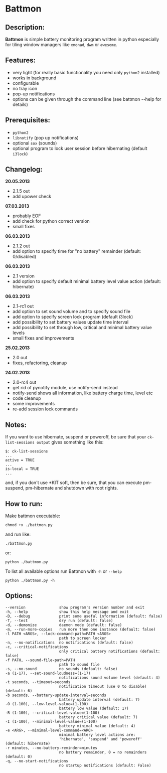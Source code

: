 # Battmon

## Description:
**Battmon** is simple battery monitoring program written in python especially for tiling window managers like `xmonad`, `dwm` or `awesome`.

## Features:
* very light (for really basic functionality you need only `python2` installed)
* works in background
* configurable
* no tray icon
* pop-up notifications
* options can be given through the command line (see battmon --help for details)

## Prerequisites:
* `python2`
* `libnotify` (pop up notifications)
* optional `sox` (sounds)
* optional program to lock user session before hibernating (default `i3lock`)

## Changelog:
**20.05.2013**
* 2.1.5 out
* add upower check

**07.03.2013**
* probably EOF
* add check for python correct version
* small fixes

**06.03.2013**
* 2.1.2 out
* add option to specify time for "no battery" remainder (default: 0/disabled)

**06.03.2013**
* 2.1 version
* add option to specify default minimal battery level value action (default: hibernate)

**06.03.2013**
* 2.1-rc1 out
* add option to set sound volume and to specify sound file
* add option to specify screen lock program (default i3lock)
* add possibility to set battery values update time interval
* add possibility to set through low, critical and minimal battery value levels
* small fixes and improvements

**25.02.2013**
* 2.0 out
* fixes, refactoring, cleanup

**24.02.2013**
* 2.0-rc4 out
* get rid of pynotify module, use notify-send instead
* notify-send shows all information, like battery charge time, level etc
* code cleanup
* some improvements
* re-add session lock commands

## Notes:
If you want to use hibernate, suspend or poweroff, be sure that your `ck-list-sessions output` gives something like this:
 
	$: ck-list-sessions
   	...
   	active = TRUE
   	...
   	is-local = TRUE
   	...

and, if you don't use *KIT soft, then be sure, that you can execute pm-suspend, pm-hibernate and shutdown with root rights. 

## How to run:
Make battmon executable:
	
	chmod +x ./battmon.py

and run like:

	./battmon.py 

or:

    python ./battmon.py

To list all available options run Battmon with `-h` or `--help`
	
	python ./battmon.py -h

## Options:

    --version               show program's version number and exit
    -h, --help              show this help message and exit
    -D, --debug             print some useful information (default: false)
    -T, --test              dry run (default: false)
    -d, --demonize          daemon mode (default: false)
    -m, --run-more-copies   run more then one instance (default: false)
    -l PATH <ARGS>, --lock-command-path=PATH <ARGS>
                            path to screen locker
    -n, --no-notifications  no notifications (default: false)
    -c, --critical-notifications
                            only critical battery notifications (default: false)
    -f PATH, --sound-file-path=PATH
                            path to sound file
    -s, --no-sound          no sounds (default: false)
    -a (1-17), --set-sound-loudness=(1-17)
                            notifications sound volume level (default: 4)
    -t seconds, --timeout=seconds
                            notification timeout (use 0 to disable) (default: 6)
    -b seconds, --battery-update-interval=seconds
                            battery update interval (default: 7)
    -O (1-100), --low-level-value=(1-100)
                            battery low value (default: 17)
    -R (1-100), --critical-level-value=(1-100)
                            battery critical value (default: 7)
    -I (1-100), --minimal-level-value=(1-100)
                            battery minimal value (default: 4)
    -e <ARG>, --minimal-level-command=<ARG>
                            minimal battery level actions are:
                            'hibernate', 'suspend' and 'poweroff' (default: hibernate)
    -r minutes, --no-battery-reminder=minutes
                            no battery remainder, 0 = no remainders (default: 0)
    -q, --no-start-notifications
                            no startup notifications (default: False)

